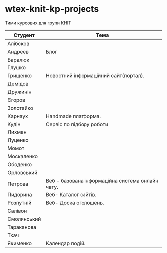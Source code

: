 ﻿# wtex-knit-kp-projects
Тими курсових для групи КНІТ

|Студент|Тема|
|-|-|
|Алібєков||
|Андреєв|Блог|
|Баралюк||
|Глушко||
|Грищенко|Новостний інформаційний сайт(портал).|
|Демідов||
|Дружинін||
|Єгоров||
|Золотайко||
|Карнаух|Handmade платформа.|
|Кудін|Сервіс по підбору роботи| 
|Лихман||
|Луценко||
|Момот||
|Москаленко||
|Ободенко||
|Орловський||
|Петрова|Веб - базована інформаційна система онлайн чату.|
|Пидорина|Веб- Каталог сайтів.| 
|Розпутній|Веб- Доска оголошень.| 
|Салівон||
|Смолянський||
|Тараканова||
|Ткач||
|Якименко|Календар подій.|
